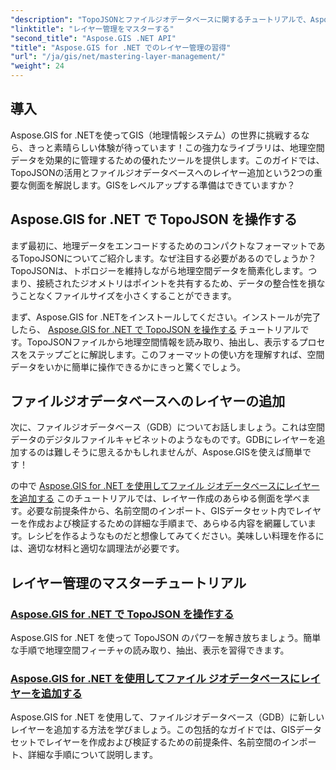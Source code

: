 ```yaml
---
"description": "TopoJSONとファイルジオデータベースに関するチュートリアルで、Aspose.GIS for .NETの可能性を最大限に引き出しましょう。レイヤー管理を簡素化します。"
"linktitle": "レイヤー管理をマスターする"
"second_title": "Aspose.GIS .NET API"
"title": "Aspose.GIS for .NET でのレイヤー管理の習得"
"url": "/ja/gis/net/mastering-layer-management/"
"weight": 24
---
```


## 導入

Aspose.GIS for .NETを使ってGIS（地理情報システム）の世界に挑戦するなら、きっと素晴らしい体験が待っています！この強力なライブラリは、地理空間データを効果的に管理するための優れたツールを提供します。このガイドでは、TopoJSONの活用とファイルジオデータベースへのレイヤー追加という2つの重要な側面を解説します。GISをレベルアップする準備はできていますか？

## Aspose.GIS for .NET で TopoJSON を操作する

まず最初に、地理データをエンコードするためのコンパクトなフォーマットであるTopoJSONについてご紹介します。なぜ注目する必要があるのでしょうか？TopoJSONは、トポロジーを維持しながら地理空間データを簡素化します。つまり、接続されたジオメトリはポイントを共有するため、データの整合性を損なうことなくファイルサイズを小さくすることができます。 

まず、Aspose.GIS for .NETをインストールしてください。インストールが完了したら、 [Aspose.GIS for .NET で TopoJSON を操作する](./working-with-topojson/) チュートリアルです。TopoJSONファイルから地理空間情報を読み取り、抽出し、表示するプロセスをステップごとに解説します。このフォーマットの使い方を理解すれば、空間データをいかに簡単に操作できるかにきっと驚くでしょう。

## ファイルジオデータベースへのレイヤーの追加

次に、ファイルジオデータベース（GDB）についてお話しましょう。これは空間データのデジタルファイルキャビネットのようなものです。GDBにレイヤーを追加するのは難しそうに思えるかもしれませんが、Aspose.GISを使えば簡単です！ 

の中で [Aspose.GIS for .NET を使用してファイル ジオデータベースにレイヤーを追加する](./add-layer-to-file-geo-database/) このチュートリアルでは、レイヤー作成のあらゆる側面を学べます。必要な前提条件から、名前空間のインポート、GISデータセット内でレイヤーを作成および検証するための詳細な手順まで、あらゆる内容を網羅しています。レシピを作るようなものだと想像してみてください。美味しい料理を作るには、適切な材料と適切な調理法が必要です。

## レイヤー管理のマスターチュートリアル
### [Aspose.GIS for .NET で TopoJSON を操作する](./working-with-topojson/)
Aspose.GIS for .NET を使って TopoJSON のパワーを解き放ちましょう。簡単な手順で地理空間フィーチャの読み取り、抽出、表示を習得できます。
### [Aspose.GIS for .NET を使用してファイル ジオデータベースにレイヤーを追加する](./add-layer-to-file-geo-database/)
Aspose.GIS for .NET を使用して、ファイルジオデータベース（GDB）に新しいレイヤーを追加する方法を学びましょう。この包括的なガイドでは、GISデータセットでレイヤーを作成および検証するための前提条件、名前空間のインポート、詳細な手順について説明します。